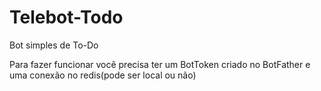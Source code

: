 # Telebot-Todo
Bot simples de To-Do

Para fazer funcionar você precisa ter um BotToken criado no BotFather e uma conexão no redis(pode ser local ou não) 

